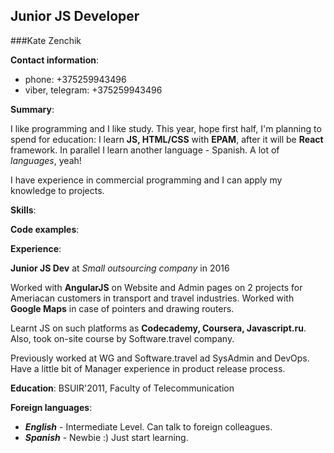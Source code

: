 
Junior JS Developer
---------------------------------
###Kate Zenchik



**Contact information**:
* phone: +375259943496
* viber, telegram: +375259943496

**Summary**:
 
I like programming and I like study. 
This year, hope first half, I'm planning to spend for education: 
I learn **JS, HTML/CSS** with **EPAM**, after it will be **React** framework. 
In parallel I learn another language - Spanish. A lot of *languages*, yeah!

I have experience in commercial programming and 
I can apply my knowledge to projects. 

**Skills**: 

**Code examples**: 

**Experience**:

**Junior JS Dev** at *Small outsourcing company* in 2016

Worked with **AngularJS** on Website and Admin pages on
2 projects for Ameriacan customers in transport and travel industries.
Worked with **Google Maps** in case of pointers and drawing routers.

Learnt JS on such platforms as **Codecademy, Coursera, Javascript.ru**. 
Also, took on-site course by Software.travel company.

Previously worked at WG and Software.travel ad SysAdmin and DevOps.
Have a little bit of Manager experience in product release process. 


**Education**: BSUIR'2011, Faculty of Telecommunication

**Foreign languages**:
* **_English_** - Intermediate Level. Can talk to foreign colleagues.
* **_Spanish_** - Newbie :) Just start learning.
